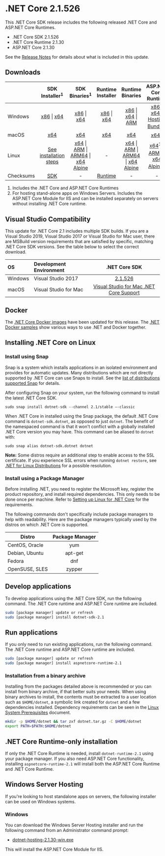 # .NET Core 2.1.526

This .NET Core SDK release includes the following released .NET Core and ASP.NET Core Runtimes.

* .NET Core SDK 2.1.526
* .NET Core Runtime 2.1.30
* ASP.NET Core 2.1.30

See the [Release Notes](2.1.30.md) for details about what is included in this update.

## Downloads

|           | SDK Installer<sup>1</sup>                        | SDK Binaries<sup>1</sup>                 | Runtime Installer                                        | Runtime Binaries                                 | ASP.NET Core Runtime           |
| --------- | :------------------------------------------:     | :----------------------:                 | :---------------------------:                            | :-------------------------:                      | :-----------------:            |
| Windows   | [x86][dotnet-sdk-win-x86.exe] \| [x64][dotnet-sdk-win-x64.exe] | [x86][dotnet-sdk-win-x86.zip] \| [x64][dotnet-sdk-win-x64.zip] | [x86][dotnet-runtime-win-x86.exe] \| [x64][dotnet-runtime-win-x64.exe] | [x86][dotnet-runtime-win-x86.zip] \| [x64][dotnet-runtime-win-x64.zip] \| [ARM][dotnet-runtime-win-arm.zip] | [x86][aspnetcore-runtime-win-x86.exe] \| [x64][aspnetcore-runtime-win-x64.exe] \| <br/> [Hosting Bundle][dotnet-hosting-win.exe]<sup>2</sup> |
| macOS     | [x64][dotnet-sdk-osx-x64.pkg]  | [x64][dotnet-sdk-osx-x64.tar.gz]     | [x64][dotnet-runtime-osx-x64.pkg] | [x64][dotnet-runtime-osx-x64.tar.gz] | [x64][aspnetcore-runtime-osx-x64.tar.gz]<sup>1</sup>
| Linux     | [See installation steps][linux-setup]   | [x64][dotnet-sdk-linux-x64.tar.gz] \| [ARM][dotnet-sdk-linux-arm.tar.gz] \| [ARM64][dotnet-sdk-linux-arm64.tar.gz] \| [x64 Alpine][dotnet-sdk-linux-musl-x64.tar.gz] | - | [x64][dotnet-runtime-linux-x64.tar.gz] \| [ARM][dotnet-runtime-linux-arm.tar.gz] \| [ARM64][dotnet-runtime-linux-arm64.tar.gz] \| [x64 Alpine][dotnet-runtime-linux-musl-x64.tar.gz] | [x64][aspnetcore-runtime-linux-x64.tar.gz]<sup>1</sup>  \| [ARM][aspnetcore-runtime-linux-arm.tar.gz]<sup>1</sup> \| [x64 Alpine][aspnetcore-runtime-linux-musl-x64.tar.gz]<sup>1</sup>
| Checksums | [SDK][checksums-sdk]                             | -                                        | [Runtime][checksums-runtime]                             | - | - |


1. Includes the .NET Core and ASP.NET Core Runtimes
2. For hosting stand-alone apps on Windows Servers. Includes the ASP.NET Core Module for IIS and can be installed separately on servers without installing .NET Core runtime.

## Visual Studio Compatibility

This update for .NET Core 2.1 includes multiple SDK builds. If you are a Visual Studio 2019, Visual Studio 2017 or Visual Studio for Mac user, there are MSBuild version requirements that are satisfied by specific, matching .NET Core SDK versions. See the table below to select the correct download.

| OS | Development Environment | .NET Core SDK |
| :-- | :-- | :--: |
| Windows | Visual Studio 2017 | [2.1.526](2.1.30.md) |
| macOS | Visual Studio for Mac | [Visual Studio for Mac .NET Core Support](https://learn.microsoft.com/visualstudio/mac/net-core-support) |


## Docker

The [.NET Core Docker images](https://hub.docker.com/_/microsoft-dotnet) have been updated for this release. The [.NET Docker samples](https://github.com/dotnet/dotnet-docker/blob/main/samples/README.md) show various ways to use .NET and Docker together.

## Installing .NET Core on Linux

### Install using Snap

Snap is a system which installs applications in an isolated environment and provides for automatic updates. Many distributions which are not directly supported by .NET Core can use Snaps to install. See the [list of distributions supported Snap](https://docs.snapcraft.io/installing-snapd/6735) for details.

After configuring Snap on your system, run the following command to install the latest .NET Core SDK.

`sudo snap install dotnet-sdk --channel 2.1/stable –-classic`

When .NET Core in installed using the Snap package, the default .NET Core command is `dotnet-sdk.dotnet`, as opposed to just `dotnet`. The benefit of the namespaced command is that it won't conflict with a globally installed .NET Core version you may have. This command can be aliased to `dotnet` with:

`sudo snap alias dotnet-sdk.dotnet dotnet`

**Note:** Some distros require an additional step to enable access to the SSL certificate. If you experience SSL errors when running `dotnet restore`, see [.NET for Linux Distributions](../../../linux.md) for a possible resolution.

### Install using a Package Manager

Before installing .NET, you need to register the Microsoft key, register the product repository, and install required dependencies. This only needs to be done once per machine. Refer to [Setting up Linux for .NET Core][linux-setup] for the requirements.

The following commands don't specifically include package managers to help with readability. Here are the package managers typically used by the distros on which .NET Core is supported.

| Distro | Package Manager  |
| ---             | :----:  |
| CentOS, Oracle  | yum     |
| Debian, Ubuntu  | apt-get |
| Fedora          | dnf     |
| OpenSUSE, SLES  | zypper  |

## Develop applications

To develop applications using the .NET Core SDK, run the following command. The .NET Core runtime and ASP.NET Core runtime are included.

```bash
sudo [package manager] update or refresh
sudo [package manager] install dotnet-sdk-2.1
```

## Run applications

If you only need to run existing applications, run the following command. The .NET Core runtime and ASP.NET Core runtime are included.

```bash
sudo [package manager] update or refresh
sudo [package manager] install aspnetcore-runtime-2.1
```

### Installation from a binary archive

Installing from the packages detailed above is recommended or you can install from binary archive, if that better suits your needs. When using binary archives to install, the contents must be extracted to a user location such as `$HOME/dotnet`, a symbolic link created for `dotnet` and a few dependencies installed. Dependency requirements can be seen in the [Linux System Prerequisites](https://github.com/dotnet/core/blob/main/Documentation/linux-prereqs.md) document.

```bash
mkdir -p $HOME/dotnet && tar zxf dotnet.tar.gz -C $HOME/dotnet
export PATH=$PATH:$HOME/dotnet
```

## .NET Core Runtime-only installation

If only the .NET Core Runtime is needed, install `dotnet-runtime-2.1` using your package manager. If you also need ASP.NET Core functionality, installing `aspnetcore-runtime-2.1` will install both the ASP.NET Core Runtime and .NET Core Runtime.

## Windows Server Hosting

If you're looking to host standalone apps on servers, the following installer can be used on Windows systems.

### Windows

You can download the Windows Server Hosting installer and run the following command from an Administrator command prompt:

* [dotnet-hosting-2.1.30-win.exe][dotnet-hosting-win.exe]

This will install the ASP.NET Core Module for IIS.

[blob-runtime]: https://builds.dotnet.microsoft.com/dotnet/Runtime/
[blob-sdk]: https://builds.dotnet.microsoft.com/dotnet/Sdk/
[release-notes]: 2.1.30.md

[checksums-runtime]: https://builds.dotnet.microsoft.com/dotnet/checksums/2.1.30-sha.txt
[checksums-sdk]: https://builds.dotnet.microsoft.com/dotnet/checksums/2.1.30-sha.txt

[linux-install]: https://learn.microsoft.com/dotnet/core/install/linux
[linux-setup]: https://learn.microsoft.com/dotnet/core/install/linux



[//]: # ( Runtime 2.1.30)
[dotnet-runtime-linux-arm.tar.gz]: https://download.visualstudio.microsoft.com/download/pr/bc181049-61ec-4873-afb3-12d963f26178/e56e940b257708e28fc2365b293a3fcb/dotnet-runtime-2.1.30-linux-arm.tar.gz
[dotnet-runtime-linux-arm64.tar.gz]: https://download.visualstudio.microsoft.com/download/pr/1b63625d-531e-44f0-9daf-4a14d0e286d4/99d79b3c2365c7b9cea2199e38b54790/dotnet-runtime-2.1.30-linux-arm64.tar.gz
[dotnet-runtime-linux-musl-x64.tar.gz]: https://download.visualstudio.microsoft.com/download/pr/89b06bc9-b42d-4bc4-9685-6402e4d05081/77915213f48da1b4ecfd8b94c6f30a95/dotnet-runtime-2.1.30-linux-musl-x64.tar.gz
[dotnet-runtime-linux-x64.tar.gz]: https://download.visualstudio.microsoft.com/download/pr/84904da8-51ea-4ff2-b816-a2a16442eb7c/ebc16d3a87af8002cd2b2ea63a351db1/dotnet-runtime-2.1.30-linux-x64.tar.gz
[dotnet-runtime-osx-x64.pkg]: https://download.visualstudio.microsoft.com/download/pr/bed6849f-2951-4e31-bbd2-dde871cee29c/e5833a9f5c3e914592d181420532b257/dotnet-runtime-2.1.30-osx-x64.pkg
[dotnet-runtime-osx-x64.tar.gz]: https://download.visualstudio.microsoft.com/download/pr/4b5b8df3-10f3-4319-9e47-b9b8983121ce/1c49701b761db6534d68f0bf75748d29/dotnet-runtime-2.1.30-osx-x64.tar.gz
[dotnet-runtime-win-arm.zip]: https://download.visualstudio.microsoft.com/download/pr/ed918832-3f7d-4f3e-a235-670d9447a5d6/85e411f847174bee21cfd72138154615/dotnet-runtime-2.1.30-win-arm.zip
[dotnet-runtime-win-x64.exe]: https://download.visualstudio.microsoft.com/download/pr/b009808d-e1cc-4d88-b48d-7f465c361d22/8546c452b57896f6ebbdfac1d047f8b6/dotnet-runtime-2.1.30-win-x64.exe
[dotnet-runtime-win-x64.zip]: https://download.visualstudio.microsoft.com/download/pr/62fba88c-fa15-4659-9d8c-98323547ec80/c83172d7e2fc720280dd5d312c6cbae2/dotnet-runtime-2.1.30-win-x64.zip
[dotnet-runtime-win-x86.exe]: https://download.visualstudio.microsoft.com/download/pr/ba5cdf69-8d9b-4fd7-940a-dc1168bd9ac9/ffdcdfc6f0aea73dedaf0ccf28fc95f6/dotnet-runtime-2.1.30-win-x86.exe
[dotnet-runtime-win-x86.zip]: https://download.visualstudio.microsoft.com/download/pr/105c54df-3cef-4bce-b878-6324c3130b7e/575d8048bfe04c2e043b48365db17098/dotnet-runtime-2.1.30-win-x86.zip

[//]: # ( ASP 2.1.30)
[aspnetcore-runtime-linux-arm.tar.gz]: https://download.visualstudio.microsoft.com/download/pr/45d40fc8-6d2d-45bf-95f5-85b04dddb2f9/15684494c511eb7d807cca09009c775f/aspnetcore-runtime-2.1.30-linux-arm.tar.gz
[aspnetcore-runtime-linux-musl-x64.tar.gz]: https://download.visualstudio.microsoft.com/download/pr/12ab23c7-2178-44d6-95e8-edf01092591f/e0f3b4e0ab258cf8e10f425200422247/aspnetcore-runtime-2.1.30-linux-musl-x64.tar.gz
[aspnetcore-runtime-linux-x64.tar.gz]: https://download.visualstudio.microsoft.com/download/pr/d6040f80-8343-4771-9c02-dbc9a35ac88a/68e74e6e46cf36fa1a50f68af6831d6d/aspnetcore-runtime-2.1.30-linux-x64.tar.gz
[aspnetcore-runtime-osx-x64.tar.gz]: https://download.visualstudio.microsoft.com/download/pr/a22ee713-db35-4232-a968-56a9da281ad0/d793935b7c0d1543bc1beb2931da4449/aspnetcore-runtime-2.1.30-osx-x64.tar.gz
[aspnetcore-runtime-win-x64.exe]: https://download.visualstudio.microsoft.com/download/pr/b7d1c13d-1a1f-4eb4-a846-cbe85226b955/e60f930b6c79bd230bc771303edd6915/aspnetcore-runtime-2.1.30-win-x64.exe
[aspnetcore-runtime-win-x64.zip]: https://download.visualstudio.microsoft.com/download/pr/b54708aa-2c23-4d09-80e4-de00b0371b51/f20e1f1bbd5c3ed981405b34138ef105/aspnetcore-runtime-2.1.30-win-x64.zip
[aspnetcore-runtime-win-x86.exe]: https://download.visualstudio.microsoft.com/download/pr/ba6ce3ac-1ae3-40b4-8d7c-722870411df6/2f2316ffd11685a9f24a314ed53b7b51/aspnetcore-runtime-2.1.30-win-x86.exe
[aspnetcore-runtime-win-x86.zip]: https://download.visualstudio.microsoft.com/download/pr/07ea2c09-36a3-4c39-b842-fe14d4c52f8f/574f9d1d4456fbeae223c1be2cafcac2/aspnetcore-runtime-2.1.30-win-x86.zip
[dotnet-hosting-win.exe]: https://download.visualstudio.microsoft.com/download/pr/cf7b17e3-ed6d-4ded-8ae6-9f83ffaaca98/9d2ca844baa4a4a9ed83861ffc8e293e/dotnet-hosting-2.1.30-win.exe


[//]: # ( SDK 2.1.526)
[dotnet-sdk-linux-arm.tar.gz]: https://download.visualstudio.microsoft.com/download/pr/143fbece-a815-4707-a816-79afcc0733df/fda066c4a00547f0e0c2f5857a5d3a96/dotnet-sdk-2.1.526-linux-arm.tar.gz
[dotnet-sdk-linux-arm64.tar.gz]: https://download.visualstudio.microsoft.com/download/pr/b088a7db-2c89-4735-8d8d-ba5f1f791752/9e002bf4a556c3dcc04e731f1ea58a88/dotnet-sdk-2.1.526-linux-arm64.tar.gz
[dotnet-sdk-linux-musl-x64.tar.gz]: https://download.visualstudio.microsoft.com/download/pr/014fdc04-f859-4db6-a40c-d250819214a1/0ae7010bbd8936e9f6c52a8c6347ed48/dotnet-sdk-2.1.526-linux-musl-x64.tar.gz
[dotnet-sdk-linux-x64.tar.gz]: https://download.visualstudio.microsoft.com/download/pr/c320cf5a-8788-4409-85e0-695087e9173c/12c5b231c146a487a42de46bc55adb08/dotnet-sdk-2.1.526-linux-x64.tar.gz
[dotnet-sdk-osx-x64.pkg]: https://download.visualstudio.microsoft.com/download/pr/97913c52-a78c-4c93-abe4-a2cdf3c933ee/dc2262512c0ac6bd80070b39e28594e6/dotnet-sdk-2.1.526-osx-x64.pkg
[dotnet-sdk-osx-x64.tar.gz]: https://download.visualstudio.microsoft.com/download/pr/513bf6de-9faf-4e99-94c8-1a94ca30be49/875393a37a16d596d0021547f011c2d2/dotnet-sdk-2.1.526-osx-x64.tar.gz
[dotnet-sdk-win-x64.exe]: https://download.visualstudio.microsoft.com/download/pr/db84bdd7-9889-4406-b1e0-2f8e022c19c8/31e646ad236f518e7b3ddbd61d244b44/dotnet-sdk-2.1.526-win-x64.exe
[dotnet-sdk-win-x64.zip]: https://download.visualstudio.microsoft.com/download/pr/0dea242d-50cc-4541-8a4e-a53c82d4c5c8/14ed5a7073fb7ae148710159d30f7914/dotnet-sdk-2.1.526-win-x64.zip
[dotnet-sdk-win-x86.exe]: https://download.visualstudio.microsoft.com/download/pr/fccc13ee-151b-4395-9961-3bd3a7eda15c/756dfde0bcb2e82fb26870ac4a60e625/dotnet-sdk-2.1.526-win-x86.exe
[dotnet-sdk-win-x86.zip]: https://download.visualstudio.microsoft.com/download/pr/fc37844c-69d3-49c6-b5d2-44545722099d/6c26a3ca25164035e3fecf41d6b86831/dotnet-sdk-2.1.526-win-x86.zip

